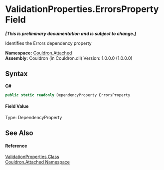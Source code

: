 # ValidationProperties.ErrorsProperty Field
 _**\[This is preliminary documentation and is subject to change.\]**_

Identifies the Errors&nbsp;dependency property

**Namespace:**&nbsp;<a href="N_Couldron_Attached">Couldron.Attached</a><br />**Assembly:**&nbsp;Couldron (in Couldron.dll) Version: 1.0.0.0 (1.0.0.0)

## Syntax

**C#**<br />
``` C#
public static readonly DependencyProperty ErrorsProperty
```


#### Field Value
Type: DependencyProperty

## See Also


#### Reference
<a href="T_Couldron_Attached_ValidationProperties">ValidationProperties Class</a><br /><a href="N_Couldron_Attached">Couldron.Attached Namespace</a><br />